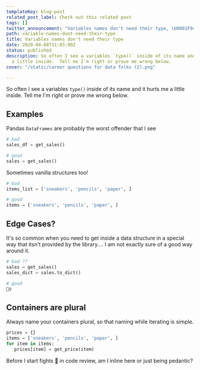 ```yaml
---
templateKey: blog-post
related_post_label: Check out this related post
tags: []
twitter_announcement: "Variables names don't need their type, \U0001F94A fight me\U0001F447 "
path: variable-names-dont-need-their-type
title: Variables names don't need their type
date: 2020-04-08T11:03:00Z
status: published
description: So often I see a variables `type()` inside of its name and it hurts me
  a little inside.  Tell me I'm right or prove me wrong below.
cover: "/static/career questions for data folks (2).png"

---
```

So often I see a variables `type()` inside of its name and it hurts me a little inside.  Tell me I'm right or prove me wrong below.

## Examples

Pandas `DataFrames` are probably the worst offender that I see

``` python
# bad
sales_df = get_sales()

# good
sales = get_sales()
```

Sometimes vanilla structures too!

``` python
# bad
items_list = ['sneakers', 'pencils', 'paper', ]

# good
items = ['sneakers', 'pencils', 'paper', ]
```

## Edge Cases?

It's so common when you need to get inside a data structure in a special way that itsn't provided by the library.... I am not exactly sure of a good way around it.

``` python
# bad ??
sales = get_sales()
sales_dict = sales.to_dict()

# good
🤷‍♀️
```

## Containers are plural

Always name your containers plural, so that naming while iterating is simple.

``` python
prices = {}
items = ['sneakers', 'pencils', 'paper', ]
for item in items:
   prices[item] = get_price(item)
```

Before I start fights 🥊 in code review, am I inline here or just being pedantic?
